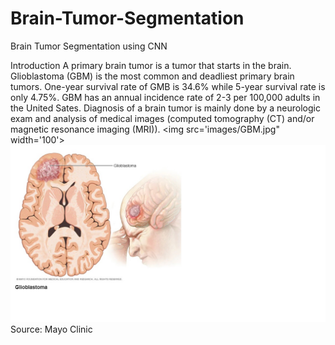 # Brain-Tumor-Segmentation
Brain Tumor Segmentation using CNN

Introduction
A primary brain tumor is a tumor that starts in the brain. Glioblastoma (GBM) is the most common and deadliest primary brain tumors. One-year survival rate of GMB is 34.6% while 5-year survival rate is only 4.75%. GBM has an annual incidence rate of 2-3 per 100,000 adults in the United Sates. Diagnosis of a brain tumor is mainly done by a neurologic exam and analysis of medical images (computed tomography (CT) and/or magnetic resonance imaging (MRI)). 
<img src='images/GBM.jpg" width='100'>
![](/images/GBM.jpg)
Source: Mayo Clinic

